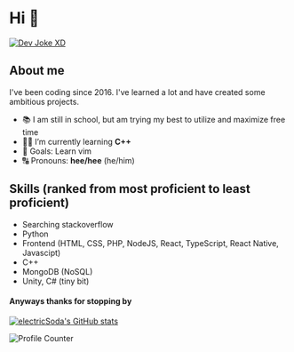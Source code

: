 # Hi 👋
[![Dev Joke XD](https://readme-jokes.vercel.app/api)](https://readme-jokes.vercel.app/api)
## About me
I've been coding since 2016. I've learned a lot and have created some ambitious projects.

- 📚 I am still in school, but am trying my best to utilize and maximize free time
- 👨‍🎓 I’m currently learning **C++**
- 🤤 Goals: Learn vim 
- 🔠 Pronouns: **hee/hee** (he/him)

## Skills (ranked from most proficient to least proficient)
- Searching stackoverflow
- Python
- Frontend (HTML, CSS, PHP, NodeJS, React, TypeScript, React Native, Javascipt)
- C++
- MongoDB (NoSQL)
- Unity, C# (tiny bit)


#### Anyways thanks for stopping by

[![electricSoda's GitHub stats](https://github-readme-stats.vercel.app/api?username=electricSoda)](https://github.com/anuraghazra/github-readme-stats)

![Profile Counter](https://komarev.com/ghpvc/?username=electricSoda&color=green)


